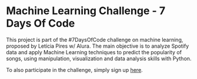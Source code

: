 # Machine Learning Challenge - 7 Days Of Code

This project is part of the #7DaysOfCode challenge on machine learning, proposed by Letícia Pires w/ Alura. The main objective is to analyze Spotify data and apply Machine Learning techniques to predict the popularity of songs, using manipulation, visualization and data analysis skills with Python.

To also participate in the challenge, simply sign up [here](https://7daysofcode.io/matricula/machine-learning).
